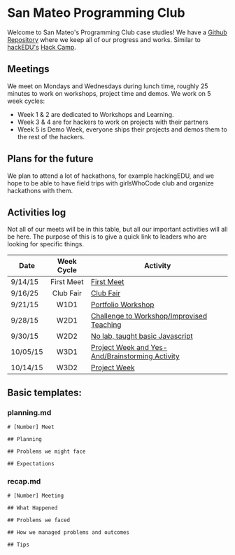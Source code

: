 # San Mateo Programming Club

Welcome to San Mateo's Programming Club case studies! We have a
[Github Repository](https://github.com/SMHS-Programming/club/tree/70c64404331b85369d098da277f473424a14273b)
where we keep all of our progress and works. Similar to
[hackEDU's](https://github/hackedu/hackedu)
[Hack Camp](https://github.com/hackedu/hack-camp).

## Meetings

We meet on Mondays and Wednesdays during lunch time, roughly 25 minutes to work
on workshops, project time and demos. We work on 5 week cycles:

- Week 1 & 2 are dedicated to Workshops and Learning.
- Week 3 & 4 are for hackers to work on projects with their partners
- Week 5 is Demo Week, everyone ships their projects and demos them to the
  rest of the hackers.

## Plans for the future

We plan to attend a lot of hackathons, for example hackingEDU, and we hope to
be able to have field trips with girlsWhoCode club and organize hackathons with
them.

## Activities log

Not all of our meets will be in this table, but all our important activities
will all be here. The purpose of this is to give a quick link to leaders who
are looking for specific things.

| Date     | Week Cycle | Activity                                                     |
|----------|:----------:|--------------------------------------------------------------|
| 9/14/15  | First Meet | [First Meet](01_first_meet)                                  |
| 9/16/25  | Club Fair  | [Club Fair](02_club_fair)                                    |
| 9/21/15  | W1D1       | [Portfolio Workshop](03_meet_2)                              |
| 9/28/15  | W2D1       | [Challenge to Workshop/Improvised Teaching](05_meet_4)       |
| 9/30/15  | W2D2       | [No lab, taught basic Javascript](06_meet_5)                 |
| 10/05/15 | W3D1       | [Project Week and Yes-And/Brainstorming Activity](07_meet_6) |
| 10/14/15 | W3D2       | [Project Week](08_meet_7)                                    |

## Basic templates:

### planning.md

```
# [Number] Meet

## Planning

## Problems we might face

## Expectations
```

### recap.md

```
# [Number] Meeting

## What Happened

## Problems we faced

## How we managed problems and outcomes

## Tips
```
